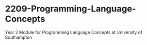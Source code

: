 # 2209-Programming-Language-Concepts
Year 2 Module for Programming Language Concepts at University of Southampton
